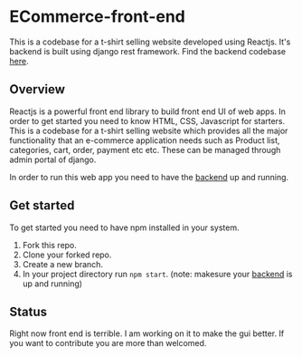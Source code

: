 # ECommerce-front-end
This is a codebase for a t-shirt selling website developed using Reactjs. It's backend is built using django rest framework. Find the backend codebase [here](https://github.com/nadeem099/Ecommerce-back-end).

## Overview
Reactjs is a powerful front end library to build front end UI of web apps. In order to get started you need to know HTML, CSS, Javascript for starters.
This is a codebase for a t-shirt selling website which provides all the major functionality that an e-commerce application needs such as Product list, categories, cart, order, payment etc etc. These can be managed through admin portal of django.

In order to run this web app you need to have the [backend](https://github.com/nadeem099/Ecommerce-back-end) up and running.

## Get started
To get started you need to have npm installed in your system.
1) Fork this repo.
2) Clone your forked repo.
3) Create a new branch.
4) In your project directory run ```npm start```. (note: makesure your [backend](https://github.com/nadeem099/Ecommerce-back-end) is up and running)

## Status
Right now front end is terrible. I am working on it to make the gui better. If you want to contribute you are more than welcomed.  

